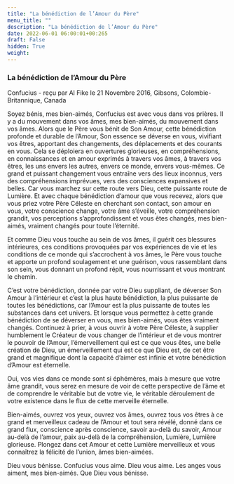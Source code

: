 ```yaml
---
title: "La bénédiction de l’Amour du Père"
menu_title: ""
description: "La bénédiction de l’Amour du Père"
date: 2022-06-01 06:00:01+00:265
draft: False
hidden: True
weight:
---
```

### La bénédiction de l’Amour du Père

Confucius - reçu par Al Fike le 21 Novembre 2016, Gibsons, Colombie-Britannique, Canada

Soyez bénis, mes bien-aimés, Confucius est avec vous dans vos prières. Il y a du mouvement dans vos âmes, mes bien-aimés, du mouvement dans vos âmes. Alors que le Père vous bénit de Son Amour, cette bénédiction profonde et durable de l’Amour, Son essence se déverse en vous, vivifiant vos êtres, apportant des changements, des déplacements et des courants en vous. Cela se déploiera en ouvertures glorieuses, en compréhensions, en connaissances et en amour exprimés à travers vos âmes, à travers vos êtres, les uns envers les autres, envers ce monde, envers vous-mêmes. Ce grand et puissant changement vous entraîne vers des lieux inconnus, vers des compréhensions imprévues, vers des consciences expansives et belles. Car vous marchez sur cette route vers Dieu, cette puissante route de Lumière. Et avec chaque bénédiction d’amour que vous recevez, alors que vous priez votre Père Céleste en cherchant son contact, son amour en vous, votre conscience change, votre âme s’éveille, votre compréhension grandit, vos perceptions s’approfondissent et vous êtes changés, mes bien-aimés, vraiment changés pour toute l’éternité.

Et comme Dieu vous touche au sein de vos âmes, il guérit ces blessures intérieures, ces conditions provoquées par vos expériences de vie et les conditions de ce monde qui s’accrochent à vos âmes, le Père vous touche et apporte un profond soulagement et une guérison, vous rassemblant dans son sein, vous donnant un profond répit, vous nourrissant et vous montrant le chemin.

C’est votre bénédiction, donnée par votre Dieu suppliant, de déverser Son Amour à l’intérieur et c’est la plus haute bénédiction, la plus puissante de toutes les bénédictions, car l’Amour est la plus puissante de toutes les substances dans cet univers. Et lorsque vous permettez à cette grande bénédiction de se déverser en vous, mes bien-aimés, vous êtes vraiment changés. Continuez à prier, à vous ouvrir à votre Père Céleste, à supplier humblement le Créateur de vous changer de l’intérieur et de vous montrer le pouvoir de l’Amour, l’émerveillement qui est ce que vous êtes, une belle création de Dieu, un émerveillement qui est ce que Dieu est, de cet être grand et magnifique dont la capacité d’aimer est infinie et votre bénédiction d’Amour est éternelle.

Oui, vos vies dans ce monde sont si éphémères, mais à mesure que votre âme grandit, vous serez en mesure de voir de cette perspective de l’âme et de comprendre le véritable but de votre vie, le véritable déroulement de votre existence dans le flux de cette merveille éternelle.

Bien-aimés, ouvrez vos yeux, ouvrez vos âmes, ouvrez tous vos êtres à ce grand et merveilleux cadeau de l’Amour et tout sera révélé, donné dans ce grand flux, conscience après conscience, savoir au-delà du savoir, Amour au-delà de l’amour, paix au-delà de la compréhension, Lumière, Lumière glorieuse. Plongez dans cet Amour et cette Lumière merveilleux et vous connaîtrez la félicité de l’union, âmes bien-aimées.

Dieu vous bénisse. Confucius vous aime. Dieu vous aime. Les anges vous aiment, mes bien-aimés. Que Dieu vous bénisse.



